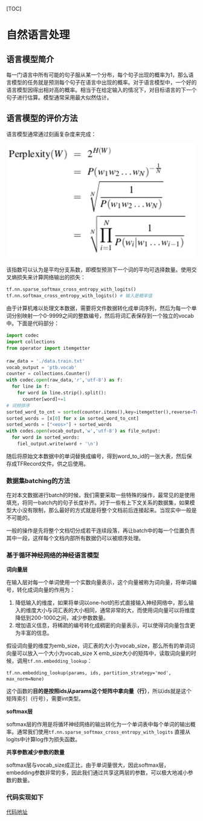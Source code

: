 [TOC]

# 自然语言处理

## 语言模型简介

每一门语言中所有可能的句子服从某一个分布，每个句子出现的概率为1，那么语言模型的任务就是预测每个句子在语言中出现的概率。对于语言模型中，一个好的语言模型因得出相对高的概率。相当于在给定输入的情况下，对目标语言的下一个句子进行估算。模型通常采用最大似然估计。

## 语言模型的评价方法

语言模型通常通过刻画复杂度来完成：

<img src = "../images/nlp_1.png">

该指数可以认为是平均分支系数，即模型预测下一个词的平均可选择数量。使用交叉熵损失来计算网络输出的损失：

```python
tf.nn.sparse_softmax_cross_entropy_with_logits()
tf.nn.softmax_cross_entropy_with_logits() # 输入是概率值
```

由于计算机难以处理文本数据，需要将文件数据转化成单词序列，然后为每一个单词分别映射一个0-9999之间的整数编号，然后将词汇表保存到一个独立的vocab中。下面是代码部分：

```python
import codec
import collections
from operator import itemgetter

raw_data = './data.train.txt'
vocab_output = 'ptb.vocab'
counter = collections.Counter()
with codec.open(raw_data,'r','utf-8') as f:
  for line in f:
    for word in line.strip().split():
      counter[word]+=1
# 词频排序
sorted_word_to_cnt = sorted(counter.items(),key=itemgetter(),reverse=True)
sorted_words = [x[0] for x in sorted_word_to_cnt]
sorted_words = ["<eos>"] + sorted_words
with codes.open(vocab_output,'w','utf-8') as file_output:
  for word in sorted_words:
    fiel_output.write(word + '\n')
```

随后将原始文本数据中的单词替换成编号，得到word_to_id的一张大表，然后保存成TFRecord文件。供之后使用。

### 数据集batching的方法

在对本文数据进行batch的时候，我们需要采取一些特殊的操作，最常见的是使用填充，将同一batch内的句子长度补齐。对于一些有上下文关系的数据集，如果模型大小没有限制，那么最好的方式就是将整个文档前后连接起来。当现实中一般是不可能的。

一般的操作是先将整个文档切分成若干连续段落，再让batch中的每一个位置负责其中一段，这样每个文档内部所有数据仍可以被顺序处理。

### 基于循环神经网络的神经语言模型

**词向量层**

在输入层对每一个单词使用一个实数向量表示，这个向量被称为词向量，将单词编号，转化成词向量的作用为：

1. 降低输入的维度，如果将单词以one-hot的形式直接输入神经网络中，那么输入的维度大小与词汇表的大小相同，通常非常的大，而使用词向量可以将维度降低到200-1000之间，减少参数数量。
2. 增加语义信息，将稀疏的编号转化成稠密的向量表示，可以使得词向量包含更为丰富的信息。

假设词向量的维度为emb_size，词汇表的大小为vocab_size，那么所有的单词词向量可以放入一个大小为vocab_size X emb_size大小的矩阵中，读取词向量的时候，调用`tf.nn.embedding_lookup`：

```text
tf.nn.embedding_lookup(params, ids, partition_strategy='mod', max_norm=None)
```

这个函数的**目的是按照ids从params这个矩阵中拿向量（行）**，所以ids就是这个矩阵索引（行号），需要int类型。

**softmax层**

softmax层的作用是将循环神经网络的输出转化为一个单词表中每个单词的输出概率。通常我们使用`tf.nn.sparse_softmax_cross_entropy_with_logits` 直接从logits中计算log作为损失函数。

**共享参数减少参数的数量**

softmax层与vocab_size成正比，由于单词量很大，因此softmax层，embedding参数非常的多，因此我们通过共享这两层的参数，可以极大地减小参数的数量。

### 代码实现如下

[代码地址](../Code/tensorflow/ptb_model.py)

















